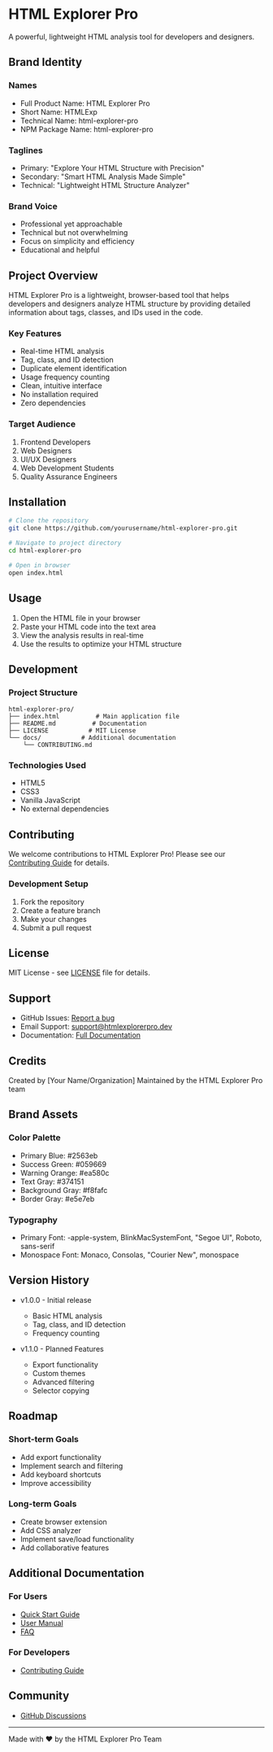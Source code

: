 # HTML Explorer Pro

A powerful, lightweight HTML analysis tool for developers and designers.

## Brand Identity

### Names
- Full Product Name: HTML Explorer Pro
- Short Name: HTMLExp
- Technical Name: html-explorer-pro
- NPM Package Name: html-explorer-pro

### Taglines
- Primary: "Explore Your HTML Structure with Precision"
- Secondary: "Smart HTML Analysis Made Simple"
- Technical: "Lightweight HTML Structure Analyzer"

### Brand Voice
- Professional yet approachable
- Technical but not overwhelming
- Focus on simplicity and efficiency
- Educational and helpful

## Project Overview

HTML Explorer Pro is a lightweight, browser-based tool that helps developers and designers analyze HTML structure by providing detailed information about tags, classes, and IDs used in the code.

### Key Features
- Real-time HTML analysis
- Tag, class, and ID detection
- Duplicate element identification
- Usage frequency counting
- Clean, intuitive interface
- No installation required
- Zero dependencies

### Target Audience
1. Frontend Developers
2. Web Designers
3. UI/UX Designers
4. Web Development Students
5. Quality Assurance Engineers

## Installation

```bash
# Clone the repository
git clone https://github.com/yourusername/html-explorer-pro.git

# Navigate to project directory
cd html-explorer-pro

# Open in browser
open index.html
```

## Usage

1. Open the HTML file in your browser
2. Paste your HTML code into the text area
3. View the analysis results in real-time
4. Use the results to optimize your HTML structure

## Development

### Project Structure
```
html-explorer-pro/
├── index.html          # Main application file
├── README.md          # Documentation
├── LICENSE           # MIT License
└── docs/           # Additional documentation
    └── CONTRIBUTING.md
```

### Technologies Used
- HTML5
- CSS3
- Vanilla JavaScript
- No external dependencies

## Contributing

We welcome contributions to HTML Explorer Pro! Please see our [Contributing Guide](docs/CONTRIBUTING.md) for details.

### Development Setup
1. Fork the repository
2. Create a feature branch
3. Make your changes
4. Submit a pull request

## License

MIT License - see [LICENSE](LICENSE) file for details.

## Support

- GitHub Issues: [Report a bug](https://github.com/yourusername/html-explorer-pro/issues)
- Email Support: support@htmlexplorerpro.dev
- Documentation: [Full Documentation](https://htmlexplorerpro.dev/docs)

## Credits

Created by [Your Name/Organization]
Maintained by the HTML Explorer Pro team

## Brand Assets

### Color Palette
- Primary Blue: #2563eb
- Success Green: #059669
- Warning Orange: #ea580c
- Text Gray: #374151
- Background Gray: #f8fafc
- Border Gray: #e5e7eb

### Typography
- Primary Font: -apple-system, BlinkMacSystemFont, "Segoe UI", Roboto, sans-serif
- Monospace Font: Monaco, Consolas, "Courier New", monospace

## Version History

- v1.0.0 - Initial release
  - Basic HTML analysis
  - Tag, class, and ID detection
  - Frequency counting

- v1.1.0 - Planned Features
  - Export functionality
  - Custom themes
  - Advanced filtering
  - Selector copying

## Roadmap

### Short-term Goals
- Add export functionality
- Implement search and filtering
- Add keyboard shortcuts
- Improve accessibility

### Long-term Goals
- Create browser extension
- Add CSS analyzer
- Implement save/load functionality
- Add collaborative features

## Additional Documentation

### For Users
- [Quick Start Guide](docs/quick-start.md)
- [User Manual](docs/user-manual.md)
- [FAQ](docs/faq.md)

### For Developers
- [Contributing Guide](docs/CONTRIBUTING.md)

## Community

- [GitHub Discussions](https://github.com/dinakar2329/html-explorer-pro/discussions)

---

Made with ❤️ by the HTML Explorer Pro Team
